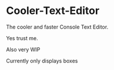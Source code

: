 # Cooler-Text-Editor

The cooler and faster Console Text Editor.

Yes trust me.


Also very WIP 

Currently only displays boxes

